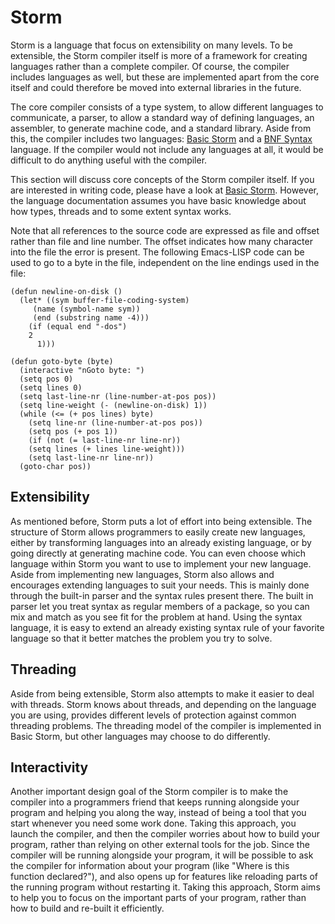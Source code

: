 Storm
=======

Storm is a language that focus on extensibility on many levels. To be extensible, the Storm compiler
itself is more of a framework for creating languages rather than a complete compiler. Of course, the
compiler includes languages as well, but these are implemented apart from the core itself and could
therefore be moved into external libraries in the future.

The core compiler consists of a type system, to allow different languages to communicate, a parser,
to allow a standard way of defining languages, an assembler, to generate machine code, and a
standard library. Aside from this, the compiler includes two languages: [Basic Storm][1] and a [BNF
Syntax][2] language. If the compiler would not include any languages at all, it would be difficult
to do anything useful with the compiler.

This section will discuss core concepts of the Storm compiler itself. If you are interested in
writing code, please have a look at [Basic Storm][1]. However, the language documentation assumes
you have basic knowledge about how types, threads and to some extent syntax works.

Note that all references to the source code are expressed as file and offset rather than file and
line number. The offset indicates how many character into the file the error is present. The
following Emacs-LISP code can be used to go to a byte in the file, independent on the line endings
used in the file:

```
(defun newline-on-disk ()
  (let* ((sym buffer-file-coding-system)
	 (name (symbol-name sym))
	 (end (substring name -4)))
    (if (equal end "-dos")
	2
      1)))

(defun goto-byte (byte)
  (interactive "nGoto byte: ")
  (setq pos 0)
  (setq lines 0)
  (setq last-line-nr (line-number-at-pos pos))
  (setq line-weight (- (newline-on-disk) 1))
  (while (<= (+ pos lines) byte)
    (setq line-nr (line-number-at-pos pos))
    (setq pos (+ pos 1))
    (if (not (= last-line-nr line-nr))
	(setq lines (+ lines line-weight)))
    (setq last-line-nr line-nr))
  (goto-char pos))

```

Extensibility
-------------

As mentioned before, Storm puts a lot of effort into being extensible. The structure of Storm allows
programmers to easily create new languages, either by transforming languages into an already
existing language, or by going directly at generating machine code. You can even choose which
language within Storm you want to use to implement your new language. Aside from implementing new
languages, Storm also allows and encourages extending languages to suit your needs. This is mainly
done through the built-in parser and the syntax rules present there. The built in parser let you
treat syntax as regular members of a package, so you can mix and match as you see fit for the
problem at hand. Using the syntax language, it is easy to extend an already existing syntax rule of
your favorite language so that it better matches the problem you try to solve.

Threading
----------

Aside from being extensible, Storm also attempts to make it easier to deal with threads. Storm knows
about threads, and depending on the language you are using, provides different levels of protection
against common threading problems. The threading model of the compiler is implemented in Basic
Storm, but other languages may choose to do differently.

Interactivity
--------------

Another important design goal of the Storm compiler is to make the compiler into a programmers
friend that keeps running alongside your program and helping you along the way, instead of being a
tool that you start whenever you need some work done. Taking this approach, you launch the compiler,
and then the compiler worries about how to build your program, rather than relying on other external
tools for the job. Since the compiler will be running alongside your program, it will be possible to
ask the compiler for information about your program (like "Where is this function declared?"), and
also opens up for features like reloading parts of the running program without restarting it. Taking
this approach, Storm aims to help you to focus on the important parts of your program, rather than
how to build and re-built it efficiently.


[1]: md://Basic_Storm
[2]: md://BNF_Syntax
